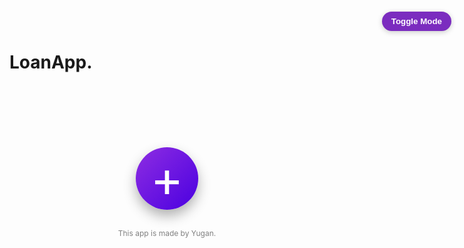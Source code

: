 # LoanApp.
<!DOCTYPE html>
<html lang="en">
<head>
  <meta charset="UTF-8" />
  <meta name="viewport" content="width=device-width, initial-scale=1.0"/>
  <title>Loan Tracker</title>
  <style>
    :root {
      --bg: #f5f3ff;
      --text: #1c1c1c;
      --card: #ffffff;
      --accent-gradient: linear-gradient(135deg, #8e2de2, #4a00e0);
      --button-bg: #7b2cbf;
    }
    body.dark {
      --bg: #1e1b2e;
      --text: #eee;
      --card: #2c234d;
      --accent-gradient: linear-gradient(135deg, #a18cd1, #fbc2eb);
      --button-bg: #a259ff;
    }

    body {
      margin: 0;
      font-family: 'Segoe UI', sans-serif;
      background: var(--bg);
      color: var(--text);
      transition: 0.4s;
    }

    .toggle {
      position: fixed;
      top: 15px;
      right: 20px;
      background: var(--button-bg);
      color: white;
      border: none;
      border-radius: 20px;
      padding: 8px 15px;
      cursor: pointer;
      font-weight: bold;
      box-shadow: 0 2px 8px rgba(0,0,0,0.2);
    }

    .center {
      text-align: center;
      padding-top: 100px;
    }

    .big-plus {
      font-size: 80px;
      color: white;
      background: var(--accent-gradient);
      border-radius: 50%;
      width: 100px;
      height: 100px;
      line-height: 100px;
      margin: auto;
      cursor: pointer;
      transition: transform 0.3s ease;
      box-shadow: 0 10px 20px rgba(0,0,0,0.3);
    }

    .big-plus:hover {
      transform: scale(1.1);
    }

    .card {
      background: var(--card);
      max-width: 600px;
      margin: 20px auto;
      padding: 25px;
      border-radius: 15px;
      box-shadow: 0 4px 15px rgba(0,0,0,0.1);
      animation: fadeIn 0.4s ease;
    }

    @keyframes fadeIn {
      from {opacity: 0; transform: translateY(20px);}
      to {opacity: 1; transform: translateY(0);}
    }

    h2 {
      margin-top: 0;
      text-align: center;
    }

    input {
      width: 100%;
      padding: 10px;
      margin: 10px 0;
      border: none;
      border-radius: 10px;
      background: #f0f0f0;
      transition: 0.2s;
    }

    body.dark input {
      background: #3b3260;
      color: white;
    }

    input:focus {
      outline: 2px solid #a259ff;
    }

    button {
      background: var(--button-bg);
      color: white;
      border: none;
      padding: 10px 20px;
      border-radius: 10px;
      cursor: pointer;
      margin: 10px 5px 0 0;
      font-weight: bold;
      transition: background 0.2s;
    }

    button:hover {
      background: #5e1fb0;
    }

    .summary-row {
      display: flex;
      justify-content: center;
      flex-wrap: wrap;
      gap: 20px;
      margin-top: 20px;
    }

    .summary-box {
      flex: 1 1 150px;
      background: var(--accent-gradient);
      color: white;
      padding: 15px;
      border-radius: 15px;
      text-align: center;
      box-shadow: 0 4px 10px rgba(0,0,0,0.2);
    }

    .overview-table {
      width: 100%;
      border-collapse: collapse;
      margin-top: 20px;
    }

    .overview-table th, .overview-table td {
      padding: 12px;
      text-align: center;
      border-bottom: 1px solid #ccc;
    }

    .footer {
      text-align: center;
      font-size: 12px;
      margin: 30px 10px 10px;
      color: gray;
    }

    .actions button {
      margin: 0 2px;
      background: #7b2cbf;
    }

    .actions button.delete {
      background: #d0006f;
    }
  </style>
</head>
<body>

  <button class="toggle" onclick="toggleTheme()">Toggle Mode</button>

  <div class="center">
    <div class="big-plus" onclick="showForm()">+</div>
  </div>

  <div class="card" id="formCard" style="display:none;">
    <h2 id="formTitle">Add Loan Entry</h2>
    <input type="text" id="name" placeholder="Name" />
    <input type="number" id="loan" placeholder="Loan Amount (?)" oninput="calc()" />
    <input type="number" id="interest" placeholder="Interest (?)" oninput="calc()" />
    <input type="text" id="total" placeholder="Total Amount (?)" readonly />

    <div id="ewiInputs"></div>

    <input type="text" id="paid" placeholder="Total Paid (?)" readonly />
    <input type="text" id="balance" placeholder="Balance (?)" readonly />

    <button onclick="saveEntry()">Save</button>
    <button onclick="showOverview()">Overview</button>
  </div>

  <div class="card" id="overviewCard" style="display:none;">
    <h2>All Entries</h2>
    <table class="overview-table">
      <thead>
        <tr>
          <th>Name</th>
          <th>Loan</th>
          <th>Interest</th>
          <th>Total</th>
          <th>Paid</th>
          <th>Balance</th>
          <th>Actions</th>
        </tr>
      </thead>
      <tbody id="overviewBody"></tbody>
    </table>
  </div>

  <div id="summaryContainer"></div>

  <div class="footer">This app is made by Yugan.</div>

  <script>
    let entries = JSON.parse(localStorage.getItem("loanEntries") || "[]");
    let editingIndex = null;

    function showForm(index = null) {
      document.getElementById("formCard").style.display = "block";
      document.getElementById("overviewCard").style.display = "none";
      document.getElementById("formTitle").innerText = index !== null ? "Edit Loan Entry" : "Add Loan Entry";
      editingIndex = index;

      if (index !== null) {
        const e = entries[index];
        document.getElementById("name").value = e.name;
        document.getElementById("loan").value = e.loan;
        document.getElementById("interest").value = e.interest;
        renderEWI(e.ewis);
      } else {
        document.getElementById("name").value = "";
        document.getElementById("loan").value = "";
        document.getElementById("interest").value = "";
        renderEWI([]);
      }

      calc();
    }

    function renderEWI(ewis = []) {
      const container = document.getElementById("ewiInputs");
      container.innerHTML = "";
      for (let i = 0; i < 10 || i < ewis.length; i++) {
        const input = document.createElement("input");
        input.type = "number";
        input.className = "ewi";
        input.placeholder = `EWI ${i + 1}`;
        input.value = ewis[i] || "";
        input.oninput = calc;
        container.appendChild(input);
      }
    }

    function calc() {
      const loan = parseFloat(document.getElementById("loan").value) || 0;
      const interest = parseFloat(document.getElementById("interest").value) || 0;
      const total = loan + interest;
      document.getElementById("total").value = total.toFixed(2);

      let paid = 0;
      const ewis = document.querySelectorAll(".ewi");
      ewis.forEach(e => paid += parseFloat(e.value) || 0);
      document.getElementById("paid").value = paid.toFixed(2);
      document.getElementById("balance").value = (total - paid).toFixed(2);
    }

    function saveEntry() {
      const name = document.getElementById("name").value.trim();
      const loan = parseFloat(document.getElementById("loan").value) || 0;
      const interest = parseFloat(document.getElementById("interest").value) || 0;
      const total = parseFloat(document.getElementById("total").value) || 0;
      const paid = parseFloat(document.getElementById("paid").value) || 0;
      const balance = parseFloat(document.getElementById("balance").value) || 0;
      const ewis = Array.from(document.querySelectorAll(".ewi")).map(e => parseFloat(e.value) || 0);

      if (!name) return alert("Enter name");

      const entry = { name, loan, interest, total, paid, balance, ewis };

      if (editingIndex !== null) {
        entries[editingIndex] = entry;
      } else {
        entries.push(entry);
      }

      localStorage.setItem("loanEntries", JSON.stringify(entries));
      showOverview();
    }

    function showOverview() {
      document.getElementById("formCard").style.display = "none";
      document.getElementById("overviewCard").style.display = "block";

      const tbody = document.getElementById("overviewBody");
      tbody.innerHTML = "";

      const summary = document.getElementById("summaryContainer");
      summary.innerHTML = `<div class="summary-row">` + entries.map(entry => `
        <div class="summary-box">
          <strong>${entry.name}</strong><br>
          Paid: ?${entry.paid}<br>
          Balance: ?${entry.balance}
        </div>
      `).join('') + `</div>`;

      entries.forEach((e, i) => {
        tbody.innerHTML += `
          <tr>
            <td>${e.name}</td>
            <td>?${e.loan}</td>
            <td>?${e.interest}</td>
            <td>?${e.total}</td>
            <td>?${e.paid}</td>
            <td>?${e.balance}</td>
            <td class="actions">
              <button onclick="showForm(${i})">Edit</button>
              <button class="delete" onclick="deleteEntry(${i})">Delete</button>
            </td>
          </tr>`;
      });
    }

    function deleteEntry(i) {
      if (confirm("Delete this entry?")) {
        entries.splice(i, 1);
        localStorage.setItem("loanEntries", JSON.stringify(entries));
        showOverview();
      }
    }

    function toggleTheme() {
      document.body.classList.toggle("dark");
    }

    showOverview();
  </script>
</body>
</html>
